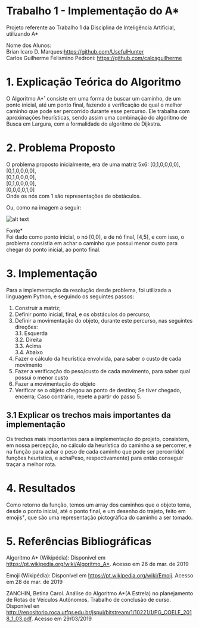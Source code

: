 # Trabalho 1 - Implementação do A*
Projeto referente ao Trabalho 1 da Disciplina de Inteligência Artificial, utilizando A* <br>

Nome dos Alunos:<br>
  Brian Icaro D. Marques:https://github.com/UsefulHunter <br>
  Carlos Guilherme Felismino Pedroni: https://github.com/calosguilherme <br>
  
  
# 1. Explicação Teórica do Algoritmo

O Algoritmo A*¹ consiste em uma forma de buscar um caminho, de um ponto inicial, até um ponto final, fazendo a verificação de qual o melhor caminho que pode ser percorrido durante esse percurso. Ele trabalha com aproximações heurísticas, sendo assim uma combinação do algoritmo de Busca em Largura, com a formalidade do algoritmo de Dijkstra.

# 2. Problema Proposto

O problema proposto inicialmente, era de uma matriz 5x6:
[0,1,0,0,0,0],<br>
[0,1,0,0,0,0],<br>
[0,1,0,0,0,0],<br>
[0,1,0,0,0,0],<br>
[0,0,0,0,1,0] <br>
Onde os nós com 1 são representações de obstáculos. <br>

Ou, como na imagem a seguir:

![alt text](https://github.com/calosguilherme/TrabalhoIAEstrela/blob/master/mapaIA2.PNG)

Fonte*<br>
Foi dado como ponto inicial, o nó [0,0], e de nó final, [4,5], e com isso, o problema consistia em achar o caminho que possui menor custo para chegar do ponto inicial, ao ponto final.

# 3. Implementação

Para a implementação da resolução desde problema, foi utilizada a linguagem Python, e seguindo os seguintes passos:<br>
1. Construir a matriz;<br>
2. Definir ponto inicial, final, e os obstáculos do percurso;<br>
3. Definir a movimentação do objeto, durante este percurso, nas seguintes direções:<br>
  3.1. Esquerda<br>
  3.2. Direita<br>
  3.3. Acima<br>
  3.4. Abaixo<br>
4. Fazer o cálculo da heurística envolvida, para saber o custo de cada movimento<br>
5. Fazer a verificação do peso/custo de cada movimento, para saber qual possui o menor custo<br>
6. Fazer a movimentação do objeto<br>
7. Verificar se o objeto chegou ao ponto de destino; Se tiver chegado, encerra; Caso contrário, repete a partir do passo 5.

## 3.1 Explicar os trechos mais importantes da implementação

Os trechos mais importantes para a implementação do projeto, consistem, em nossa percepção, no cálculo da heurística do caminho a se percorrer, e na função para achar o peso de cada caminho que pode ser percorrido( funções heuristica, e achaPeso, respectivamente) para então conseguir traçar a melhor rota.

# 4. Resultados

Como retorno da função, temos um array dos caminhos que o objeto toma, desde o ponto inicial, até o ponto final, e um desenho do trajeto, feito em emojis², que são uma representação pictográfica do caminho a ser tomado.

# 5. Referências Bibliográficas

Algoritmo A* (Wikipédia):
Disponível em <https://pt.wikipedia.org/wiki/Algoritmo_A*>. Acesso em 26 de mar. de 2019

Emoji (Wikipédia):
Disponível em <https://pt.wikipedia.org/wiki/Emoji>. Acesso em 28 de mar. de 2019

ZANCHIN, Betina Carol. Análise do Algoritmo A*(A Estrela) no planejamento de Rotas de Veículos Autônomos. Trabalho de conclusão de curso. Disponível en <http://repositorio.roca.utfpr.edu.br/jspui/bitstream/1/10221/1/PG_COELE_2018_1_03.pdf>. Acesso em 29/03/2019


